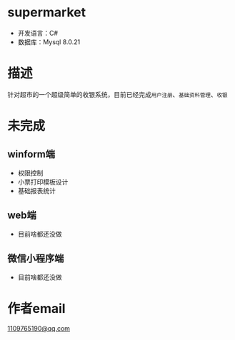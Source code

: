 # supermarket
- 开发语言：C#
- 数据库：Mysql 8.0.21

# 描述
针对超市的一个超级简单的收银系统，目前已经完成`用户注册`、`基础资料管理`、`收银`

# 未完成
## winform端
- 权限控制
- 小票打印模板设计
- 基础报表统计
## web端
- 目前啥都还没做
## 微信小程序端
- 目前啥都还没做


# 作者email
1109765190@qq.com


